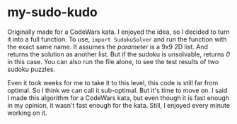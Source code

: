 # my-sudo-kudo

Originally made for a CodeWars kata. I enjoyed the idea, so I decided to turn it into a full function. To use, ```import SudokuSolver``` and run the function with the exact same name. It assumes the *parameter* is a 9x9 2D list. And returns the solution as another list. But if the sudoku is unsolvable, returns *0* in this case. You can also run the file alone, to see the test results of two sudoku puzzles.

Even it took weeks for me to take it to this level, this code is still far from optimal. So I think we can call it sub-optimal. But it's time to move on. I said I made this algorithm for a CodeWars kata, but even though it is fast enough in my opinion, it wasn't fast enough for the kata. Still, I enjoyed every minute working on it. 
